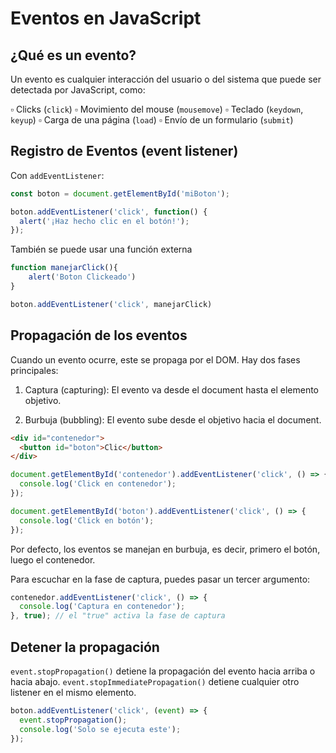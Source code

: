 # Eventos en JavaScript

## ¿Qué es un evento?

Un evento es cualquier interacción del usuario o del sistema que puede ser detectada por JavaScript, como:

▫️ Clicks (`click`)
▫️ Movimiento del mouse (`mousemove`)
▫️ Teclado (`keydown`, `keyup`)
▫️ Carga de una página (`load`)
▫️ Envío de un formulario (`submit`)

## Registro de Eventos (event listener)

Con `addEventListener`:

```javascript
const boton = document.getElementById('miBoton');

boton.addEventListener('click', function() {
  alert('¡Haz hecho clic en el botón!');
});
```

También se puede usar una función externa

```javascript
function manejarClick(){
    alert('Boton Clickeado')
}

boton.addEventListener('click', manejarClick)
```

## Propagación de los eventos

Cuando un evento ocurre, este se propaga por el DOM. Hay dos fases principales:

1. Captura (capturing): El evento va desde el document hasta el elemento objetivo.

2. Burbuja (bubbling): El evento sube desde el objetivo hacia el document.

```html
<div id="contenedor">
  <button id="boton">Clic</button>
</div>
```

```javascript
document.getElementById('contenedor').addEventListener('click', () => {
  console.log('Click en contenedor');
});

document.getElementById('boton').addEventListener('click', () => {
  console.log('Click en botón');
});
```
Por defecto, los eventos se manejan en burbuja, es decir, primero el botón, luego el contenedor.

Para escuchar en la fase de captura, puedes pasar un tercer argumento:

```javascript
contenedor.addEventListener('click', () => {
  console.log('Captura en contenedor');
}, true); // el "true" activa la fase de captura
```

## Detener la propagación

`event.stopPropagation()` detiene la propagación del evento hacia arriba o hacia abajo.
`event.stopImmediatePropagation()` detiene cualquier otro listener en el mismo elemento.

```javascript
boton.addEventListener('click', (event) => {
  event.stopPropagation();
  console.log('Solo se ejecuta este');
});
```